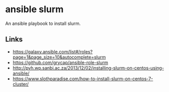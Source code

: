 # ansible slurm

An ansible playbook to install slurm.

## Links

* https://galaxy.ansible.com/list#/roles?page=1&page_size=10&autocomplete=slurm
* https://github.com/grycap/ansible-role-slurm
* http://pvh.wp.sanbi.ac.za/2013/12/02/installing-slurm-on-centos-using-ansible/
* https://www.slothparadise.com/how-to-install-slurm-on-centos-7-cluster/
